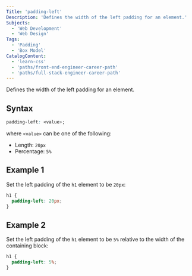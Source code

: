 ```yaml
---
Title: 'padding-left'
Description: 'Defines the width of the left padding for an element.'
Subjects:
  - 'Web Development'
  - 'Web Design'
Tags:
  - 'Padding'
  - 'Box Model'
CatalogContent:
  - 'learn-css'
  - 'paths/front-end-engineer-career-path'
  - 'paths/full-stack-engineer-career-path'
---
```


Defines the width of the left padding for an element.

## Syntax

```css
padding-left: <value>;
```

where `<value>` can be one of the following:

- Length: `20px`
- Percentage: `5%`

## Example 1

Set the left padding of the `h1` element to be `20px`:

```css
h1 {
  padding-left: 20px;
}
```

## Example 2

Set the left padding of the `h1` element to be `5%` relative to the width of the containing block:

```css
h1 {
  padding-left: 5%;
}
```

